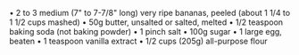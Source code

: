 • 2 to 3 medium (7" to 7-7/8" long) very ripe bananas, peeled (about 1 1/4 to 1 1/2 cups mashed)
• 50g butter, unsalted or salted, melted
• 1/2 teaspoon baking soda (not baking powder)
• 1 pinch salt
• 100g sugar
• 1 large egg, beaten
• 1 teaspoon vanilla extract
•  1/2 cups (205g) all-purpose flour
